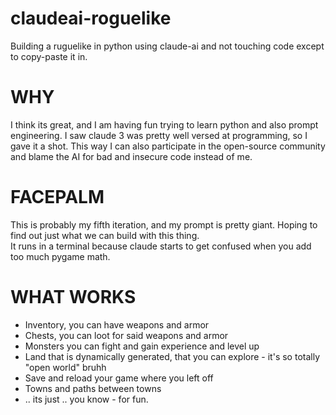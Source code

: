 # claudeai-roguelike
Building a ruguelike in python using claude-ai and not touching code except to copy-paste it in.

# WHY
I think its great, and I am having fun trying to learn python and also prompt engineering.  I saw claude 3 was pretty well versed at programming, so I gave it a shot.  This way I can also participate in the open-source community and blame the AI for bad and insecure code instead of me.

# FACEPALM
This is probably my fifth iteration, and my prompt is pretty giant. Hoping to find out just what we can build with this thing.  
It runs in a terminal because claude starts to get confused when you add too much pygame math.

# WHAT WORKS
- Inventory, you can have weapons and armor
- Chests, you can loot for said weapons and armor
- Monsters you can fight and gain experience and level up
- Land that is dynamically generated, that you can explore - it's so totally "open world" bruhh
- Save and reload your game where you left off
- Towns and paths between towns
- .. its just .. you know - for fun.
